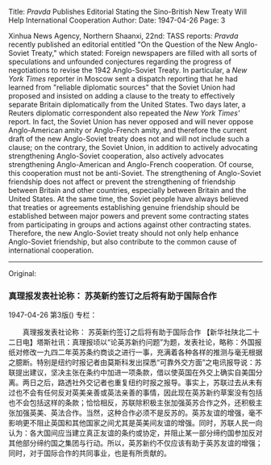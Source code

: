 Title: *Pravda* Publishes Editorial Stating the Sino-British New Treaty Will Help International Cooperation
Author:
Date: 1947-04-26
Page: 3

Xinhua News Agency, Northern Shaanxi, 22nd: TASS reports: *Pravda* recently published an editorial entitled "On the Question of the New Anglo-Soviet Treaty," which stated: Foreign newspapers are filled with all sorts of speculations and unfounded conjectures regarding the progress of negotiations to revise the 1942 Anglo-Soviet Treaty. In particular, a *New York Times* reporter in Moscow sent a dispatch reporting that he had learned from "reliable diplomatic sources" that the Soviet Union had proposed and insisted on adding a clause to the treaty to effectively separate Britain diplomatically from the United States. Two days later, a Reuters diplomatic correspondent also repeated the *New York Times'* report. In fact, the Soviet Union has never opposed and will never oppose Anglo-American amity or Anglo-French amity, and therefore the current draft of the new Anglo-Soviet treaty does not and will not include such a clause; on the contrary, the Soviet Union, in addition to actively advocating strengthening Anglo-Soviet cooperation, also actively advocates strengthening Anglo-American and Anglo-French cooperation. Of course, this cooperation must not be anti-Soviet. The strengthening of Anglo-Soviet friendship does not affect or prevent the strengthening of friendship between Britain and other countries, especially between Britain and the United States. At the same time, the Soviet people have always believed that treaties or agreements establishing genuine friendship should be established between major powers and prevent some contracting states from participating in groups and actions against other contracting states. Therefore, the new Anglo-Soviet treaty should not only help enhance Anglo-Soviet friendship, but also contribute to the common cause of international cooperation.



<hr /> 

Original: 


### 真理报发表社论称： 苏英新约签订之后将有助于国际合作

1947-04-26
第3版()
专栏：

　　真理报发表社论称：
    苏英新约签订之后将有助于国际合作
    【新华社陕北二十二日电】塔斯社讯：真理报顷以“论英苏新约问题”为题，发表社论，略称：外国报纸对修改一九四二年英苏条约商谈之进行一事，充满着各种各样的推测与毫无根据之臆断。特别是纽约时报记者由莫斯科发出探悉“可靠外交方面”之电讯报导说：苏联提出建议，坚决主张在条约中加进一项条款，借以使英国在外交上确实自美国分离。两日之后，路透社外交记者也重复纽约时报之报导。事实上，苏联过去从未有过也不会有任何反对英美亲善或英法亲善的事情，因此现在英苏新约草案没有包括也不会包括这样的条款；恰恰相反，苏联除积极主张加强英苏合作之外，还积极主张加强英美、英法合作。当然，这种合作必须不是反苏的。英苏友谊的增强，毫不影响更不阻止英国和其他国家之间尤其是英美间友谊的增强。同时，苏联人民一向认为：各大国间应当建立真正友谊的条约或协定，并阻止某一部分缔约国参加反对其他部分缔约国之集团与行动。所以，英苏新约不仅应该有助于英苏友谊的增强；同时，对于国际合作的共同事业，也是有所贡献的。
